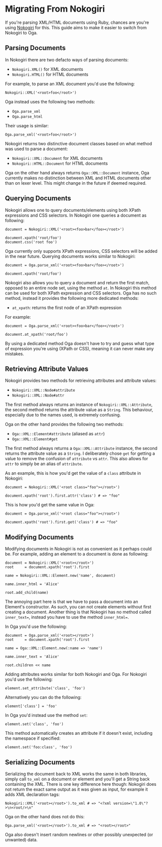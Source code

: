 # Migrating From Nokogiri

If you're parsing XML/HTML documents using Ruby, chances are you're using
[Nokogiri][nokogiri] for this. This guide aims to make it easier to switch from
Nokogiri to Oga.

## Parsing Documents

In Nokogiri there are two defacto ways of parsing documents:

* `Nokogiri.XML()` for XML documents
* `Nokogiri.HTML()` for HTML documents

For example, to parse an XML document you'd use the following:

    Nokogiri::XML('<root>foo</root>')

Oga instead uses the following two methods:

* `Oga.parse_xml`
* `Oga.parse_html`

Their usage is similar:

    Oga.parse_xml('<root>foo</root>')

Nokogiri returns two distinctive document classes based on what method was used
to parse a document:

* `Nokogiri::XML::Document` for XML documents
* `Nokogiri::HTML::Document` for HTML documents

Oga on the other hand always returns `Oga::XML::Document` instance, Oga
currently makes no distinction between XML and HTML documents other than on
lexer level. This might change in the future if deemed required.

## Querying Documents

Nokogiri allows one to query documents/elements using both XPath expressions and
CSS selectors. In Nokogiri one queries a document as following:

    document = Nokogiri::XML('<root><foo>bar</foo></root>')

    document.xpath('root/foo')
    document.css('root foo')

Oga currently only supports XPath expressions, CSS selectors will be added in
the near future. Querying documents works similar to Nokogiri:

    document = Oga.parse_xml('<root><foo>bar</foo></root>')

    document.xpath('root/foo')

Nokogiri also allows you to query a document and return the first match, opposed
to an entire node set, using the method `at`. In Nokogiri this method can be
used for both XPath expression and CSS selectors. Oga has no such method,
instead it provides the following more dedicated methods:

* `at_xpath`: returns the first node of an XPath expression

For example:

    document = Oga.parse_xml('<root><foo>bar</foo></root>')

    document.at_xpath('root/foo')

By using a dedicated method Oga doesn't have to try and guess what type of
expression you're using (XPath or CSS), meaning it can never make any mistakes.

## Retrieving Attribute Values

Nokogiri provides two methods for retrieving attributes and attribute values:

* `Nokogiri::XML::Node#attribute`
* `Nokogiri::XML::Node#attr`

The first method always returns an instance of `Nokogiri::XML::Attribute`, the
second method returns the attribute value as a `String`. This behaviour,
especially due to the names used, is extremely confusing.

Oga on the other hand provides the following two methods:

* `Oga::XML::Element#attribute` (aliased as `attr`)
* `Oga::XML::Element#get`

The first method always returns a `Oga::XML::Attribute` instance, the second
returns the attribute value as a `String`. I deliberately chose `get` for
getting a value to remove the confusion of `attribute` vs `attr`. This also
allows for `attr` to simply be an alias of `attribute`.

As an example, this is how you'd get the value of a `class` attribute in
Nokogiri:

    document = Nokogiri::XML('<root class="foo"></root>')

    document.xpath('root').first.attr('class') # => "foo"

This is how you'd get the same value in Oga:

    document = Oga.parse_xml('<root class="foo"></root>')

    document.xpath('root').first.get('class') # => "foo"

## Modifying Documents

Modifying documents in Nokogiri is not as convenient as it perhaps could be. For
example, adding an element to a document is done as following:

    document = Nokogiri::XML('<root></root>')
    root     = document.xpath('root').first

    name = Nokogiri::XML::Element.new('name', document)

    name.inner_html = 'Alice'

    root.add_child(name)

The annoying part here is that we have to pass a document into an Element's
constructor. As such, you can not create elements without first creating a
document. Another thing is that Nokogiri has no method called `inner_text=`,
instead you have to use the method `inner_html=`.

In Oga you'd use the following:

    document = Oga.parse_xml('<root></root>')
    root     = document.xpath('root').first

    name = Oga::XML::Element.new(:name => 'name')

    name.inner_text = 'Alice'

    root.children << name

Adding attributes works similar for both Nokogiri and Oga. For Nokogiri you'd
use the following:

    element.set_attribute('class', 'foo')

Alternatively you can do the following:

    element['class'] = 'foo'

In Oga you'd instead use the method `set`:

    element.set('class', 'foo')

This method automatically creates an attribute if it doesn't exist, including
the namespace if specified:

    element.set('foo:class', 'foo')

## Serializing Documents

Serializing the document back to XML works the same in both libraries, simply
call `to_xml` on a document or element and you'll get a String back containing
the XML. There is one key difference here though: Nokogiri does not return the
exact same output as it was given as input, for example it adds XML declaration
tags:

    Nokogiri::XML('<root></root>').to_xml # => "<?xml version=\"1.0\"?>\n<root/>\n"

Oga on the other hand does not do this:

    Oga.parse_xml('<root></root>').to_xml # => "<root></root>"

Oga also doesn't insert random newlines or other possibly unexpected (or
unwanted) data.

[nokogiri]: http://nokogiri.org/
